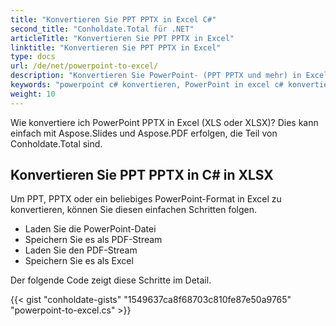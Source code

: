 ```yaml
---
title: "Konvertieren Sie PPT PPTX in Excel C#"
second_title: "Conholdate.Total für .NET"
articleTitle: "Konvertieren Sie PPT PPTX in Excel"
linktitle: "Konvertieren Sie PPT PPTX in Excel"
type: docs
url: /de/net/powerpoint-to-excel/
description: "Konvertieren Sie PowerPoint- (PPT PPTX und mehr) in Excel-Dateiformate (XLS XLSX) in C#."
keywords: "powerpoint c# konvertieren, PowerPoint in excel c# konvertieren, pptx in xlsx c# konvertieren, ppt in xls c# konvertieren, .NET ppt konvertieren pptx, ppt in xlsx .net, pptx in xlsx asp .net, c#-Konverter für ppt, c#-Konverter für pptx , pptx zu Excel c#, Folien zu Blättern"
weight: 10
---
```


Wie konvertiere ich PowerPoint PPTX in Excel (XLS oder XLSX)? Dies kann einfach mit Aspose.Slides und Aspose.PDF erfolgen, die Teil von Conholdate.Total sind.

## **Konvertieren Sie PPT PPTX in C# in XLSX**
Um PPT, PPTX oder ein beliebiges PowerPoint-Format in Excel zu konvertieren, können Sie diesen einfachen Schritten folgen.

- Laden Sie die PowerPoint-Datei
- Speichern Sie es als PDF-Stream
- Laden Sie den PDF-Stream
- Speichern Sie es als Excel

Der folgende Code zeigt diese Schritte im Detail.

{{< gist "conholdate-gists" "1549637ca8f68703c810fe87e50a9765" "powerpoint-to-excel.cs" >}}
